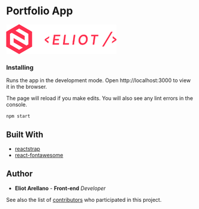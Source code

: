 # Portfolio App

<img src="/src/assets/images/eliotlogo100v2.png" alt="Logo" height="80">

### Installing

Runs the app in the development mode.
Open http://localhost:3000 to view it in the browser.

The page will reload if you make edits.
You will also see any lint errors in the console.

```
npm start
```

## Built With

* [reactstrap](https://reactstrap.github.io/)
* [react-fontawesome](https://github.com/FortAwesome/react-fontawesome)

## Author

* **Eliot Arellano** - **Front-end** *Developer*

See also the list of [contributors](https://github.com/your/project/contributors) who participated in this project.